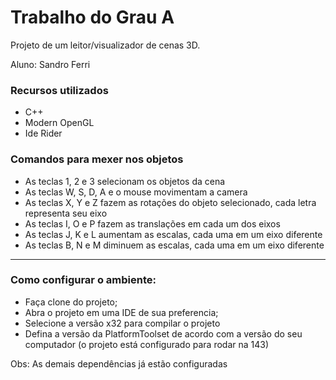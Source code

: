 # Trabalho do Grau A

Projeto de um leitor/visualizador de cenas 3D.

Aluno: Sandro Ferri

### Recursos utilizados

- C++
- Modern OpenGL
- Ide Rider

### Comandos para mexer nos objetos

- As teclas 1, 2 e 3 selecionam os objetos da cena
- As teclas W, S, D, A e o mouse movimentam a camera
- As teclas X, Y e Z fazem as rotações do objeto selecionado, cada letra representa seu eixo
- As teclas I, O e P fazem as translações em cada um dos eixos
- As teclas J, K e L aumentam as escalas, cada uma em um eixo diferente
- As teclas B, N e M diminuem as escalas, cada uma em um eixo diferente

------------------------------------------------------------------------------------------------------------------

### Como configurar o ambiente:

- Faça clone do projeto;
- Abra o projeto em uma IDE de sua preferencia;
- Selecione a versão x32 para compilar o projeto
- Defina a versão da PlatformToolset de acordo com a versão do seu computador (o projeto está configurado para rodar na 143)

Obs: As demais dependências já estão configuradas